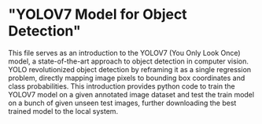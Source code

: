 # "YOLOV7 Model for Object Detection"

This file serves as an introduction to the YOLOV7 (You Only Look Once) model, a state-of-the-art approach to object detection in computer vision. YOLO revolutionized object detection by reframing it as a single regression problem, directly mapping image pixels to bounding box coordinates and class probabilities. This introduction provides python code to train the YOLOV7 model on a given annotated image dataset and test the train model on a bunch of given unseen test images, further downloading the best trained model to the local system.
